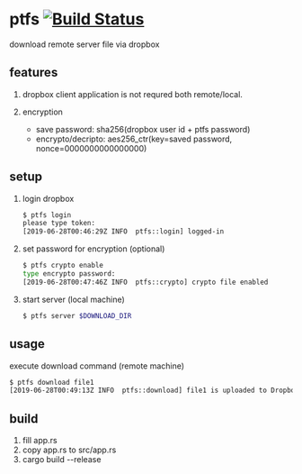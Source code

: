 ptfs
[![Build Status](https://travis-ci.org/philopon/ptfs.svg?branch=master)](https://travis-ci.org/philopon/ptfs)
==
download remote server file via dropbox

features
--
1. dropbox client application is not requred both remote/local.
2. encryption

    * save password: sha256(dropbox user id + ptfs password)
    * encrypto/decripto: aes256_ctr(key=saved password, nonce=0000000000000000)

setup
--
1. login dropbox

    ```.sh
    $ ptfs login
    please type token:
    [2019-06-28T00:46:29Z INFO  ptfs::login] logged-in
    ```
    
2. set password for encryption (optional)

    ```.sh
    $ ptfs crypto enable
    type encrypto password:
    [2019-06-28T00:47:46Z INFO  ptfs::crypto] crypto file enabled
    ```

3. start server (local machine)

    ```.sh
    $ ptfs server $DOWNLOAD_DIR
    ```

usage
--
execute download command (remote machine)

```.sh
$ ptfs download file1
[2019-06-28T00:49:13Z INFO  ptfs::download] file1 is uploaded to Dropbox
```

build
--
1. fill app.rs
2. copy app.rs to src/app.rs
3. cargo build --release
